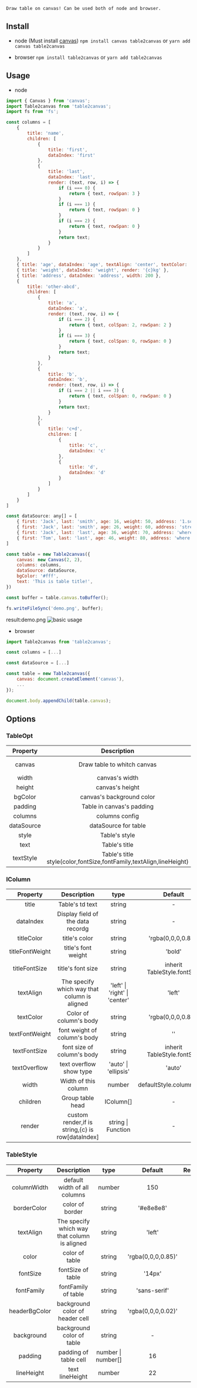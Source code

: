 `Draw table on canvas! Can be used both of node and browser.`

## Install
- node (Must install [canvas](https://www.npmjs.com/package/canvas "canvas"))
`npm install canvas table2canvas` or `yarn add canvas table2canvas`

- browser
`npm install table2canvas` or `yarn add table2canvas`

## Usage
- node
```js
import { Canvas } from 'canvas';
import Table2canvas from 'table2canvas';
import fs from 'fs';

const columns = [
    {
        title: 'name',
        children: [
            {
                title: 'first',
                dataIndex: 'first'
            },
            {
                title: 'last',
                dataIndex: 'last',
                render: (text, row, i) => {
                    if (i === 0) {
                        return { text, rowSpan: 3 }
                    }
                    if (i === 1) {
                        return { text, rowSpan: 0 }
                    }
                    if (i === 2) {
                        return { text, rowSpan: 0 }
                    }
                    return text;
                }
            }
        ]
    },
    { title: 'age', dataIndex: 'age', textAlign: 'center', textColor: 'blue' },
    { title: 'weight', dataIndex: 'weight', render: '{c}kg' },
    { title: 'address', dataIndex: 'address', width: 200 },
    {
        title: 'other-abcd',
        children: [
            {
                title: 'a',
                dataIndex: 'a',
                render: (text, row, i) => {
                    if (i === 2) {
                        return { text, colSpan: 2, rowSpan: 2 }
                    }
                    if (i === 3) {
                        return { text, colSpan: 0, rowSpan: 0 }
                    }
                    return text;
                }
            },
            {
                title: 'b',
                dataIndex: 'b',
                render: (text, row, i) => {
                    if (i === 2 || i === 3) {
                        return { text, colSpan: 0, rowSpan: 0 }
                    }
                    return text;
                }
            },
            {
                title: 'c+d',
                children: [
                    {
                        title: 'c',
                        dataIndex: 'c'
                    },
                    {
                        title: 'd',
                        dataIndex: 'd'
                    }
                ]
            }
        ]
    }
]

const dataSource: any[] = [
    { first: 'Jack', last: 'smith', age: 16, weight: 50, address: '1.somewhere\n2.somewhere', a: 'a1', b: 'b1', c: 'c1', d: 'd1' },
    { first: 'Jack', last: 'smith', age: 26, weight: 60, address: 'street9527123456789no.,it is a to long adress!', a: 'a2', b: 'b2', c: 'c2', d: 'd2' },
    { first: 'Jack', last: 'last', age: 36, weight: 70, address: 'where', a: 'merge-a+b\nline2\nline3', b: 'merge-a+b', c: 'c3', d: 'd3' },
    { first: 'Tom', last: 'last', age: 46, weight: 80, address: 'where', a: 'merge-a+b', b: 'merge-a+b', c: 'c4', d: 'd4' },
]

const table = new Table2canvas({
    canvas: new Canvas(2, 2),
    columns: columns,
    dataSource: dataSource,
    bgColor: '#fff',
    text: 'This is table title!',
})

const buffer = table.canvas.toBuffer();

fs.writeFileSync('demo.png', buffer);

```

result:demo.png
![basic usage](./demo.png)

- browser
```js
import Table2canvas from 'table2canvas';

const columns = [...]

const dataSource = [...]

const table = new Table2canvas({
    canvas: document.createElement('canvas'),
    ...     
});

document.body.appendChild(table.canvas);
```

## Options

### TableOpt

| Property | Description | type |  Default | Required |
| :----: | :----: | :----: | :----: | :----: |
| canvas | Draw table to whitch canvas | Canvas \| HTMLCanvasElement | - | yes |
| width | canvas's width | number \| 'auto' | 'auto' | no |
| height | canvas's height | number \| 'auto' | 'auto' | no |
| bgColor | canvas's background color | string | 'transparent' | no |
| padding | Table in canvas's padding | number \| number[] | 10 | no |
| columns | columns config |  IColumn[] | - | yes |
| dataSource | dataSource for table | Record<string,any> | - | - |
| style | Table's style | TableStyle | ... | no |
| text | Table's title | string | - | no |
| textStyle | Table's title style(color,fontSize,fontFamily,textAlign,lineHeight) | TextStyle | ... | no |

### IColumn

| Property | Description | type |  Default | Required |
| :----: | :----: | :----: | :----: | :----: |
| title | Table's td text | string | - | yes |
| dataIndex | Display field of the data recordg |  string | - | no |
| titleColor | title's color | string | 'rgba(0,0,0,0.85)' | no |
| titleFontWeight | title's font weight | string | 'bold' | no |
| titleFontSize | title's font size | string | inherit TableStyle.fontSize | no |
| textAlign | The specify which way that column is aligned | 'left' \| 'right' \| 'center' | 'left' | no |
| textColor | Color of column's body | string | 'rgba(0,0,0,0.85)' | no |
| textFontWeight | font weight of column's body | string | '' | no |
| textFontSize | font size of column's body | string | inherit TableStyle.fontSize | no |
| textOverflow | text overflow show type | 'auto' \| 'ellipsis' | 'auto' | no |
| width | Width of this column | number | defaultStyle.columnWidth | no |
| children | Group table head | IColumn[] | - | no |
| render | custom render,if is string,{c} is row[dataIndex] | string \| Function | - | no |

### TableStyle

| Property | Description | type |  Default | Required |
| :----: | :----: | :----: | :----: | :----: |
| columnWidth | default width of all columns | number | 150 | no |
| borderColor | color of border | string | '#e8e8e8' | no |
| textAlign | The specify which way that column is aligned | string | 'left' | no |
| color | color of table | string | 'rgba(0,0,0,0.85)' | no |
| fontSize | fontSize of table | string | '14px' | no |
| fontFamily | fontFamily of table | string | 'sans-serif' | no |
| headerBgColor | background color of header cell | string | 'rgba(0,0,0,0.02)' | no |
| background | background color of table | string | - | no|
| padding | padding of table cell | number \| number[] | 16 | no |
| lineHeight | text lineHeight | number | 22 | no |
